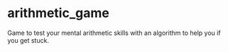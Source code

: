 # arithmetic_game
Game to test your mental arithmetic skills with an algorithm to help you if you get stuck.
